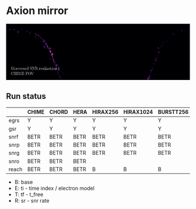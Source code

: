 # Axion mirror

![](outputs/graveyard_samples.gif)

## Run status
|       | CHIME | CHORD | HERA  | HIRAX256 | HIRAX1024 | BURSTT256 | BURSTT2048 |
|-------|-------|-------|-------|----------|-----------|-----------|------------|
| egrs  |   Y   |   Y   |   Y   |    Y     |     Y     |     Y     |     Y      |
| gsr   |   Y   |   Y   |   Y   |    Y     |     Y     |     Y     |     Y      |
| snrf  | BETR  | BETR  | BETR  |   BETR   |   BETR    |   BETR    |   BETR     |
| snrp  | BETR  | BETR  | BETR  |   BETR   |   BETR    |   BETR    |   BETR     |
| snrg  | BETR  | BETR  | BETR  |   BETR   |   BETR    |   BETR    |   BETR     |
| snro  | BETR  | BETR  | BETR  |          |           |           |            |
| reach | BETR  | BETR  | BETR  |   B      |   B       |   B       |   B        |

- B: base
- E: ti - time index / electron model
- T: tf - t_free
- R: sr - snr rate